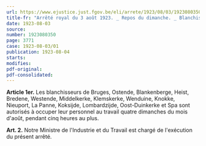 ```yaml
---
url: https://www.ejustice.just.fgov.be/eli/arrete/1923/08/03/1923080350/justel
title-fr: "Arrêté royal du 3 août 1923. _ Repos du dimanche. _ Blanchisseurs de Bruges, Ostende, Blankenberge, Heist, Bredene, Westende, Middelkerke, Klemskerke, Wenduine, Knokke, Nieuport, La Panne, Koksijde, Lombardzijde, Oost-Duinkerke et Spa. _ Autorisation accordée par application de l'article 6, 1°, de la loi du 17 juillet 1905."
date: 1923-08-03
source:
number: 1923080350
page: 3771
case: 1923-08-03/01
publication: 1923-08-04
starts:
modifies:
pdf-original:
pdf-consolidated:
---
```


**Article 1er.** Les blanchisseurs de Bruges, Ostende, Blankenberge, Heist, Bredene, Westende, Middelkerke, Klemskerke, Wenduine, Knokke, Nieuport, La Panne, Koksijde, Lombardzijde, Oost-Duinkerke et Spa sont autorisés à occuper leur personnel au travail quatre dimanches du mois d'août, pendant cinq heures au plus.

**Art. 2.** Notre Ministre de l'Industrie et du Travail est chargé de l'exécution du présent arrêté.
